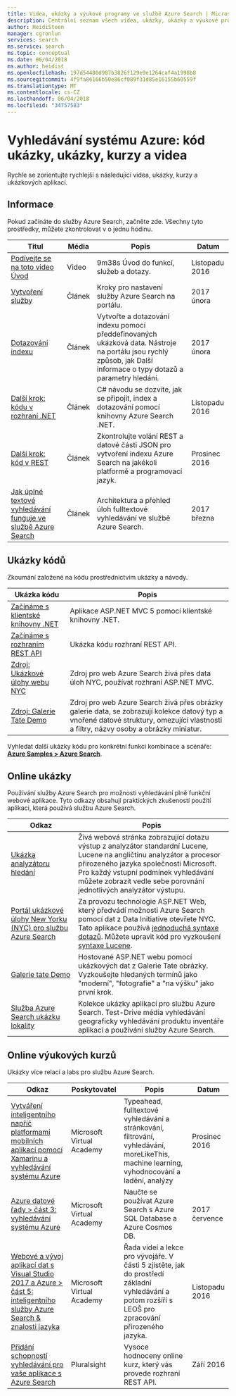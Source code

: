 ```yaml
---
title: Videa, ukázky a výukové programy ve službě Azure Search | Microsoft Docs
description: Centrální seznam všech videa, ukázky, ukázky a výukové programy vytvořené pro službu Azure Search, hostované cloudové služby v Microsoft Azure.
author: HeidiSteen
manager: cgronlun
services: search
ms.service: search
ms.topic: conceptual
ms.date: 06/04/2018
ms.author: heidist
ms.openlocfilehash: 197d54480d987b3826f129e9e1264caf4a1998b8
ms.sourcegitcommit: 4f9fa86166b50e86cf089f31d85e16155b60559f
ms.translationtype: MT
ms.contentlocale: cs-CZ
ms.lasthandoff: 06/04/2018
ms.locfileid: "34757583"
---
```

# <a name="azure-search-code-samples-demos-videos-and-tutorials"></a>Vyhledávání systému Azure: kód ukázky, ukázky, kurzy a videa
Rychle se zorientujte rychlejší s následující videa, ukázky, kurzy a ukázkových aplikací.

## <a name="learn"></a>Informace

Pokud začínáte do služby Azure Search, začněte zde. Všechny tyto prostředky, můžete zkontrolovat v o jednu hodinu.

| Titul | Média | Popis | Datum |
|-------|-------|-------------|------|
| [Podívejte se na toto video Úvod](https://channel9.msdn.com/Events/Connect/2016/138) | Video | 9m38s Úvod do funkcí, služeb a dotazy. | Listopadu 2016 |
| [ Vytvoření služby](search-get-started-portal.md) | Článek | Kroky pro nastavení služby Azure Search na portálu. | 2017 února |
| [Dotazování indexu](search-get-started-portal.md) | Článek |Vytvořte a dotazování indexu pomocí předdefinovaných ukázková data. Nástroje na portálu jsou rychlý způsob, jak Další informace o typy dotazů a parametry hledání. | 2017 února |
| [Další krok:<br/> kódu v rozhraní .NET](search-howto-dotnet-sdk.md) | Článek |C# návodu se dozvíte, jak se připojit, index a dotazování pomocí knihovny Azure Search .NET. | Listopadu 2016 |
| [Další krok:<br/> kód v REST](search-create-index-rest-api.md) | Článek |Zkontrolujte volání REST a datové části JSON pro vytvoření indexu Azure Search na jakékoli platformě a programovací jazyk. | Prosinec 2016 |
| [Jak úplné textové vyhledávání funguje ve službě Azure Search](search-lucene-query-architecture.md) | Článek | Architektura a přehled úloh fulltextové vyhledávání ve službě Azure Search. | 2017 března |

## <a name="code-samples"></a>Ukázky kódů

Zkoumání založené na kódu prostřednictvím ukázky a návody.

| Ukázka kódu | Popis |
|-------|-------------|
| [Začínáme s klientské knihovny .NET](https://github.com/Azure-Samples/search-dotnet-getting-started) | Aplikace ASP.NET MVC 5 pomocí klientské knihovny .NET. |
| [Začínáme s rozhraním REST API](https://github.com/Azure-Samples/search-rest-api-getting-started) | Ukázka kódu rozhraní REST API. |
| [Zdroj: Ukázkové úlohy webu NYC](https://github.com/Azure-Samples/search-dotnet-asp-net-mvc-jobs) | Zdroj pro web Azure Search živá přes data úloh NYC, používat rozhraní ASP.NET MVC. |
| [Zdroj: Galerie Tate Demo](https://github.com/liamca/azure-search-tate-art-gallery/) | Zdroj pro web Azure Search živá přes obrázky galerie data, se zobrazují kolekce datový typ a vnořené datové struktury, omezující vlastnosti a filtry, názvy osoby a obrázky miniatur.|

Vyhledat další ukázky kódu pro konkrétní funkci kombinace a scénáře: [ **Azure Samples > Azure Search**](https://github.com/azure-samples?utf8=%E2%9C%93&query=search).

## <a name="online-demos"></a>Online ukázky
Používání služby Azure Search pro možnosti vyhledávání plně funkční webové aplikace. Tyto odkazy obsahují praktických zkušeností použití aplikaci, která používá službu Azure Search.

| Odkaz | Popis |
|-------|-------------|
|[Ukázka analyzátoru hledání](http://alice.unearth.ai) | Živá webová stránka zobrazující dotazu výstup z analyzátor standardní Lucene, Lucene na angličtinu analyzátor a procesor přirozeného jazyka společnosti Microsoft. Pro každý vstupní podmínek vyhledávání můžete zobrazit vedle sebe porovnání jednotlivých analyzátor výstupu. |
|[Portál ukázkové úlohy New Yorku (NYC) pro službu Azure Search](http://aka.ms/azjobsdemo) | Za provozu technologie ASP.NET Web, který předvádí možnosti Azure Search pomocí dat z Data Initiative otevřete NYC. Tato aplikace používá [jednoduchá syntaxe dotazů](https://msdn.microsoft.com/library/azure/dn798920.aspx). Můžete upravit kód pro vyzkoušení [syntaxe Lucene](https://msdn.microsoft.com/library/azure/mt589323.aspx). |
|[Galerie tate Demo](https://rawgit.com/liamca/azure-search-tate-art-gallery/master/Demo/index.html) | Hostované ASP.NET webu pomocí ukázkových dat z Galerie Tate obrázky. Vyzkoušejte hledaných termínů jako "moderní", "fotografie" a "na výšku" jako první krok.
|[Služba Azure Search ukázku lokality](https://searchsamples.azurewebsites.net/#/) | Kolekce ukázky aplikací pro službu Azure Search. Test-Drive média vyhledávání geograficky vyhledávání produktu inventáře aplikací a používání služby Azure Search. |

## <a name="online-courseware"></a>Online výukových kurzů

Ukázky více relací a labs pro službu Azure Search.

| Odkaz | Poskytovatel| Popis | Datum
|------|-------------|------|------|
[Vytváření inteligentního napříč platformami mobilních aplikací pomocí Xamarinu a vyhledávání systému Azure](https://mva.microsoft.com/training-courses/building-intelligent-crossplatform-mobile-applications-using-xamarin-and-azure-search-16890) | Microsoft Virtual Academy | Typeahead, fulltextové vyhledávání a stránkování, filtrování, vyhledávání, moreLikeThis, machine learning, vyhodnocování a ladění, analýzy | Prosinec 2016 |
[Azure datové řady > část 3: vyhledávání systému Azure](https://mva.microsoft.com/training-courses/data-series-platform-azure-data-services-17696) | Microsoft Virtual Academy | Naučte se používat Azure Search s Azure SQL Database a Azure Cosmos DB. | 2017 července | 
[Webové a vývoj aplikací dat s Visual Studio 2017 a Azure > část 5: inteligentního služby Azure Search & znalosti jazyka](https://mva.microsoft.com/training-courses/web-and-data-application-development-with-visual-studio-2017-and-azure-16931) | Microsoft Virtual Academy | Řada videí a lekce pro vývojáře. V části 5 zjistěte, jak do prostředí základní vyhledávání a potom rozšíří s LEOŠ pro zpracování přirozeného jazyka. | Listopadu 2016| 
[Přidání schopností vyhledávání pro vaše aplikace s Azure Search](https://www.pluralsight.com/courses/azure-adding-search-abilities-apps)| Pluralsight | Vysoce hodnoceny online kurz, který vás provede rozhraní REST API. | Září 2016  | 
